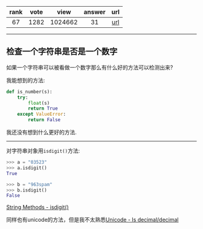 
| rank | vote | view | answer | url |
|:-:|:-:|:-:|:-:|:-:|
|67|1282|1024662|31| [url](http://stackoverflow.com/questions/354038/how-do-i-check-if-a-string-is-a-number-float) |
***

## 检查一个字符串是否是一个数字

如果一个字符串可以被看做一个数字那么有什么好的方法可以检测出来?

我能想到的方法:

```python
def is_number(s):
    try:
        float(s)
        return True
    except ValueError:
        return False
```

我还没有想到什么更好的方法.

***

对字符串对象用`isdigit()`方法:

```python
>>> a = "03523"
>>> a.isdigit()
True
```

```python
>>> b = "963spam"
>>> b.isdigit()
False
```

[String Methods - isdigit()](http://docs.python.org/library/stdtypes.html#str.isdigit)

同样也有unicode的方法，但是我不太熟悉[Unicode - Is decimal/decimal](http://docs.python.org/library/stdtypes.html#unicode.isnumeric)
